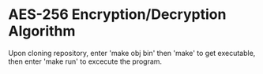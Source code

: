 # AES-256 Encryption/Decryption Algorithm

Upon cloning repository, enter 'make obj bin' then 'make' to get executable, then enter 'make run' to excecute the program.
